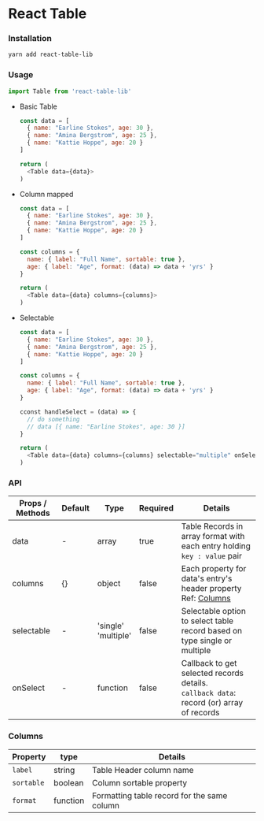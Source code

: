 # React Table


### Installation

```sh
yarn add react-table-lib
```

### Usage

```js
import Table from 'react-table-lib'

```


- Basic Table

  ```js
  const data = [
    { name: "Earline Stokes", age: 30 },
    { name: "Amina Bergstrom", age: 25 },
    { name: "Kattie Hoppe", age: 20 }
  ]

  return (
    <Table data={data}>
  )
  ```
- Column mapped
  ```js
  const data = [
    { name: "Earline Stokes", age: 30 },
    { name: "Amina Bergstrom", age: 25 },
    { name: "Kattie Hoppe", age: 20 }
  ]

  const columns = {
    name: { label: "Full Name", sortable: true },
    age: { label: "Age", format: (data) => data + 'yrs' }
  }

  return (
    <Table data={data} columns={columns}>
  )
  ```
- Selectable
  ```js
  const data = [
    { name: "Earline Stokes", age: 30 },
    { name: "Amina Bergstrom", age: 25 },
    { name: "Kattie Hoppe", age: 20 }
  ]

  const columns = {
    name: { label: "Full Name", sortable: true },
    age: { label: "Age", format: (data) => data + 'yrs' }
  }

  cconst handleSelect = (data) => {
    // do something
    // data [{ name: "Earline Stokes", age: 30 }]
  }

  return (
    <Table data={data} columns={columns} selectable="multiple" onSelect={handleSelect}>
  )
  ```

### API

| Props / Methods | Default | Type | Required | Details |
|---|---|---|---|--|
| data | - | array | true | Table Records in array format with each entry holding `key : value` pair |
| columns | {} | object | false |Each property for data's entry's header property <br/>Ref: [Columns](#columns)|
| selectable | - | 'single'<br/> 'multiple' | false | Selectable option to select table record based on type single or multiple |
| onSelect | - | function | false | Callback to get selected records details.<br/> `callback data`: record (or) array of records |


### Columns

| Property | type | Details |
|---|---|---|
| `label` | string | Table Header column name |
| `sortable` | boolean | Column sortable property |
| `format` | function | Formatting table record for the same column |
